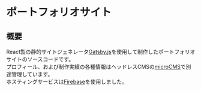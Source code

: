 # ポートフォリオサイト
## 概要
React製の静的サイトジェネレータ[Gatsby.js](https://www.gatsbyjs.com/)を使用して制作したポートフォリオサイトのソースコードです。  
プロフィール、および制作実績の各種情報はヘッドレスCMSの[microCMS](https://microcms.io/)で別途管理しています。  
ホスティングサービスは[Firebase](https://firebase.google.com/?hl=ja)を使用しました。